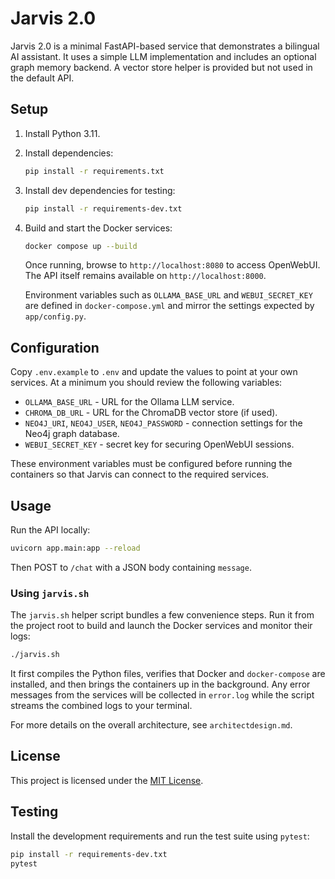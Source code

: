 # Jarvis 2.0

Jarvis 2.0 is a minimal FastAPI-based service that demonstrates a bilingual AI assistant. It uses a simple LLM implementation and includes an optional graph memory backend. A vector store helper is provided but not used in the default API.

## Setup

1. Install Python 3.11.
2. Install dependencies:
   ```bash
   pip install -r requirements.txt
   ```
3. Install dev dependencies for testing:
   ```bash
   pip install -r requirements-dev.txt
   ```

4. Build and start the Docker services:
   ```bash
   docker compose up --build
   ```
   Once running, browse to `http://localhost:8080` to access OpenWebUI. The API
   itself remains available on `http://localhost:8000`.

   Environment variables such as `OLLAMA_BASE_URL` and `WEBUI_SECRET_KEY` are
   defined in `docker-compose.yml` and mirror the settings expected by
   `app/config.py`.

## Configuration

Copy `.env.example` to `.env` and update the values to point at your own
services. At a minimum you should review the following variables:

- `OLLAMA_BASE_URL` - URL for the Ollama LLM service.
- `CHROMA_DB_URL` - URL for the ChromaDB vector store (if used).
- `NEO4J_URI`, `NEO4J_USER`, `NEO4J_PASSWORD` - connection settings for the
  Neo4j graph database.
- `WEBUI_SECRET_KEY` - secret key for securing OpenWebUI sessions.

These environment variables must be configured before running the containers so
that Jarvis can connect to the required services.

## Usage

Run the API locally:
```bash
uvicorn app.main:app --reload
```
Then POST to `/chat` with a JSON body containing `message`.

### Using `jarvis.sh`

The `jarvis.sh` helper script bundles a few convenience steps. Run it from the
project root to build and launch the Docker services and monitor their logs:

```bash
./jarvis.sh
```

It first compiles the Python files, verifies that Docker and `docker-compose`
are installed, and then brings the containers up in the background. Any error
messages from the services will be collected in `error.log` while the script
streams the combined logs to your terminal.

For more details on the overall architecture, see `architectdesign.md`.

## License

This project is licensed under the [MIT License](LICENSE).

## Testing

Install the development requirements and run the test suite using `pytest`:

```bash
pip install -r requirements-dev.txt
pytest
```
